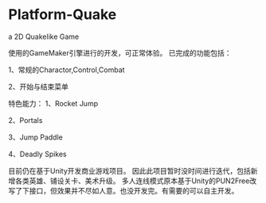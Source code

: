 # Platform-Quake
a 2D Quakelike Game

使用的GameMaker引擎进行的开发，可正常体验。
已完成的功能包括：

1、常规的Charactor,Control,Combat

2、开始与结束菜单


特色能力：
1、Rocket Jump

2、Portals

3、Jump Paddle

4、Deadly Spikes


目前仍在基于Unity开发商业游戏项目。
因此此项目暂时没时间进行迭代，包括新增各类英雄、铺设关卡、美术升级。
多人连线模式原本基于Unity的PUN2Free改写了下接口，但效果并不尽如人意。也没开发完。有需要的可以自主开发。
